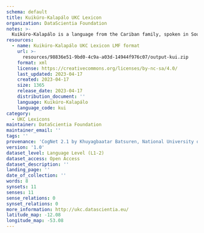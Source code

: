 ```yaml
---
schema: default
title: Kuikúro-Kalapálo UKC Lexicon
organization: DataScientia Foundation
notes: >-
  Kuikúro-Kalapálo is a language from the Cariban family, spoken in South America. The UKC Lexicon of Kuikúro-Kalapálo is represented as a lexico-semantic network. It consists of words, word senses, synsets, as well as sense-level and synset-level relationships.
resources:
  - name: Kuikúro-Kalapálo UKC Lexicon LMF format
    url: >-
      resources/98836e51-9bd0-4c9a-a03d-14944f976c07/output-kui.zip
    format: xml
    license: https://creativecommons.org/licenses/by-nc-sa/4.0/
    last_updated: 2023-04-17
    created: 2023-04-17
    size: 1365
    release_date: 2023-04-17
    distribution_document: ''
    language: Kuikúro-Kalapálo
    language_code: kui
category:
  - UKC Lexicons
maintainer: DataScientia Foundation
maintainer_email: ''
tags: ''
provenance: 'CogNet 2.1 by Khuyagbaatar Batsuren, National University of Mongolia (http://cognet.ukc.disi.unitn.it); Native Languages of the Americas 2021.11. by Laura Redish and Orrin Lewis (http://www.native-languages.org); Princeton WordNet 2.1 by Princeton University (https://wordnet.princeton.edu)'
version: '1.0'
dataset_level: Language Level (L1-2)
dataset_access: Open Access
dataset_description: ''
landing_page: ''
date_of_collection: ''
words: 8
synsets: 11
senses: 11
sense_relations: 0
synset_relations: 0
more_information: http://ukc.datascientia.eu/
latitude_map: -12.08
longitude_map: -53.08
---
```


